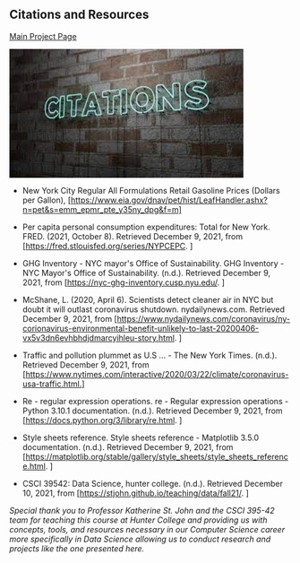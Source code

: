 ## Citations and Resources

[Main Project Page](https://rchevarria.github.io/NYCEnvironCovidData/)

<img src="https://raw.githubusercontent.com/rchevarria/NYCEnvironCovidData/gh-pages/citations.jpeg" width="418" height="230" align="center" background-color:transparent> 

- New York City Regular All Formulations Retail Gasoline Prices (Dollars per Gallon), [https://www.eia.gov/dnav/pet/hist/LeafHandler.ashx?n=pet&s=emm_epmr_pte_y35ny_dpg&f=m]

- Per capita personal consumption expenditures: Total for New York. FRED. (2021, October 8). Retrieved December 9, 2021, from [https://fred.stlouisfed.org/series/NYPCEPC. ]

- GHG Inventory - NYC mayor's Office of Sustainability. GHG Inventory - NYC Mayor's Office of Sustainability. (n.d.). Retrieved December 9, 2021, from [https://nyc-ghg-inventory.cusp.nyu.edu/. ]

- McShane, L. (2020, April 6). Scientists detect cleaner air in NYC but doubt it will outlast coronavirus shutdown. nydailynews.com. Retrieved December 9, 2021, from [https://www.nydailynews.com/coronavirus/ny-corionavirus-environmental-benefit-unlikely-to-last-20200406-vx5v3dn6evhbhdjdmarcyihleu-story.html. ]

- Traffic and pollution plummet as U.S ... - The New York Times. (n.d.). Retrieved December 9, 2021, from [https://www.nytimes.com/interactive/2020/03/22/climate/coronavirus-usa-traffic.html.] 

- Re - regular expression operations. re - Regular expression operations - Python 3.10.1 documentation. (n.d.). Retrieved December 9, 2021, from [https://docs.python.org/3/library/re.html. ]

- Style sheets reference. Style sheets reference - Matplotlib 3.5.0 documentation. (n.d.). Retrieved December 9, 2021, from [https://matplotlib.org/stable/gallery/style_sheets/style_sheets_reference.html. ]

- CSCI 39542: Data Science, hunter college. (n.d.). Retrieved December 10, 2021, from [https://stjohn.github.io/teaching/data/fall21/. ]

_Special thank you to Professor Katherine St. John and the CSCI 395-42 team for teaching this course at Hunter College and providing us with concepts, tools, and resources necessary in our Computer Science career more specifically in Data Science allowing us to conduct research and projects like the one presented here._

